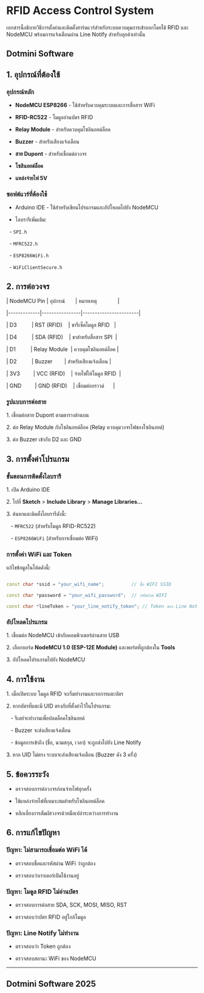 # RFID Access Control System

เอกสารนี้อธิบายวิธีการตั้งค่าและติดตั้งฮาร์ดแวร์สำหรับระบบควบคุมการเข้าออกโดยใช้ RFID และ NodeMCU พร้อมการแจ้งเตือนผ่าน Line Notify สำหรับลุกค้าเท่านั้น
## Dotmini Software

## 1. อุปกรณ์ที่ต้องใช้

### อุปกรณ์หลัก

- **NodeMCU ESP8266** - ใช้สำหรับควบคุมระบบและการสื่อสาร WiFi

- **RFID-RC522** - โมดูลอ่านบัตร RFID

- **Relay Module** - สำหรับควบคุมโซลินอยด์ล็อค

- **Buzzer** - สำหรับเสียงแจ้งเตือน

- **สาย Dupont** - สำหรับเชื่อมต่อวงจร

- **โซลินอยด์ล็อค**

- **แหล่งจ่ายไฟ 5V**

### ซอฟต์แวร์ที่ต้องใช้

- Arduino IDE - ใช้สำหรับเขียนโปรแกรมและอัปโหลดไปยัง NodeMCU

- ไลบรารีเพิ่มเติม:

  - `SPI.h`

  - `MFRC522.h`

  - `ESP8266WiFi.h`

  - `WiFiClientSecure.h`

## 2. การต่อวงจร

| NodeMCU Pin | อุปกรณ์       | หมายเหตุ              |

|-------------|----------------|-----------------------|

| D3          | RST (RFID)    | ขารีเซ็ตโมดูล RFID   |

| D4          | SDA (RFID)    | ขาสำหรับสื่อสาร SPI  |

| D1          | Relay Module  | ควบคุมโซลินอยด์ล็อค |

| D2          | Buzzer        | สำหรับเสียงแจ้งเตือน |

| 3V3         | VCC (RFID)    | จ่ายไฟให้โมดูล RFID  |

| GND         | GND (RFID)    | เชื่อมต่อกราวด์      |

### รูปแบบการต่อสาย

1\. เชื่อมต่อสาย Dupont ตามตารางด้านบน

2\. ต่อ Relay Module กับโซลินอยด์ล็อค (Relay ควบคุมวงจรไฟของโซลินอยด์)

3\. ต่อ Buzzer เข้ากับ D2 และ GND

## 3. การตั้งค่าโปรแกรม

### ขั้นตอนการติดตั้งไลบรารี

1\. เปิด Arduino IDE

2\. ไปที่ **Sketch** > **Include Library** > **Manage Libraries...**

3\. ค้นหาและติดตั้งไลบรารีดังนี้:

   - `MFRC522` (สำหรับโมดูล RFID-RC522)

   - `ESP8266WiFi` (สำหรับการเชื่อมต่อ WiFi)

### การตั้งค่า WiFi และ Token

แก้ไขข้อมูลในโค้ดดังนี้:

```cpp

const char *ssid = "your_wifi_name";          // ชื่อ WIFI SSID

const char *password = "your_wifi_password";  // รหัสผ่าน WIFI

const char *lineToken = "your_line_notify_token"; // Token ของ Line Notify

```

### อัปโหลดโปรแกรม

1\. เชื่อมต่อ NodeMCU เข้ากับคอมพิวเตอร์ผ่านสาย USB

2\. เลือกบอร์ด **NodeMCU 1.0 (ESP-12E Module)** และพอร์ตที่ถูกต้องใน **Tools**

3\. อัปโหลดโปรแกรมไปยัง NodeMCU

## 4. การใช้งาน

1\. เมื่อเปิดระบบ โมดูล RFID จะเริ่มทำงานและรอการแตะบัตร

2\. หากบัตรที่แตะมี UID ตรงกับที่ตั้งค่าไว้ในโปรแกรม:

   - รีเลย์จะทำงานเพื่อปลดล็อคโซลินอยด์

   - Buzzer จะส่งเสียงแจ้งเตือน

   - ข้อมูลการเข้าถึง (ชื่อ, นามสกุล, เวลา) จะถูกส่งไปยัง Line Notify

3\. หาก UID ไม่ตรง ระบบจะส่งเสียงแจ้งเตือน (Buzzer ดัง 3 ครั้ง)

## 5. ข้อควรระวัง

- ตรวจสอบการต่อวงจรก่อนจ่ายไฟทุกครั้ง

- ใช้แหล่งจ่ายไฟที่เหมาะสมสำหรับโซลินอยด์ล็อค

- หลีกเลี่ยงการสัมผัสวงจรด้วยมือเปล่าระหว่างการทำงาน

## 6. การแก้ไขปัญหา

### ปัญหา: ไม่สามารถเชื่อมต่อ WiFi ได้

- ตรวจสอบชื่อและรหัสผ่าน WiFi ว่าถูกต้อง

- ตรวจสอบว่าเราเตอร์เปิดใช้งานอยู่

### ปัญหา: โมดูล RFID ไม่อ่านบัตร

- ตรวจสอบการต่อสาย SDA, SCK, MOSI, MISO, RST

- ตรวจสอบว่าบัตร RFID อยู่ใกล้โมดูล

### ปัญหา: Line Notify ไม่ทำงาน

- ตรวจสอบว่า Token ถูกต้อง

- ตรวจสอบสถานะ WiFi ของ NodeMCU

---
## Dotmini Software 2025
